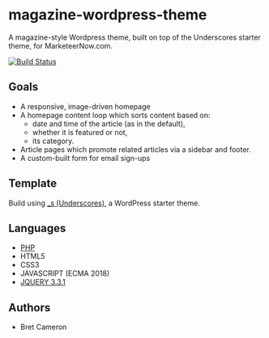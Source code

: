# magazine-wordpress-theme
A magazine-style Wordpress theme, built on top of the Underscores starter theme, for MarketeerNow.com.

[![Build Status](https://travis-ci.org/BretCameron/magazine-wordpress-theme.svg?branch=master)](https://travis-ci.org/BretCameron/magazine-wordpress-theme/)

## Goals
- A responsive, image-driven homepage 
- A homepage content loop which sorts content based on:
  - date and time of the article (as in the default),
  - whether it is featured or not,
  - its category.
- Article pages which promote related articles via a sidebar and footer.
- A custom-built form for email sign-ups 

## Template

Build using [\_s (Underscores)](https://underscores.me), a WordPress starter theme. 

## Languages
- [PHP](http://www.php.net/)
- HTML5
- CSS3
- JAVASCRIPT (ECMA 2018)
- [JQUERY 3.3.1](https://jquery.com)

## Authors
- Bret Cameron
